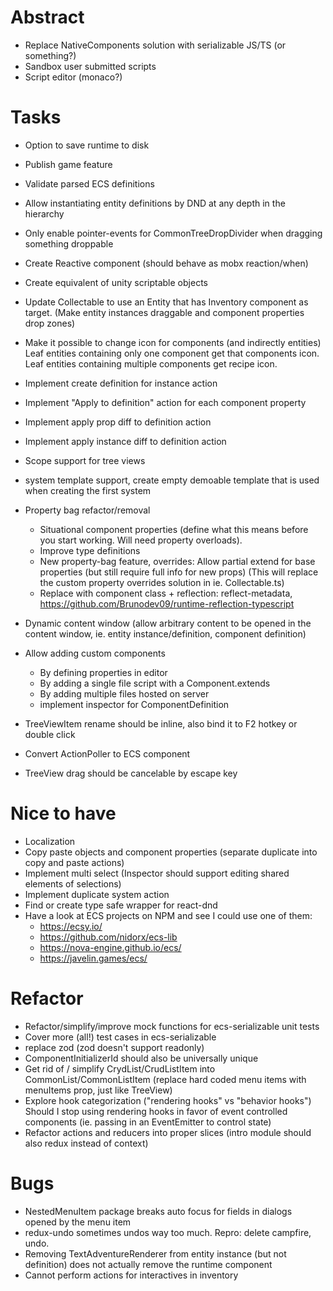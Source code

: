 # Abstract

- Replace NativeComponents solution with serializable JS/TS (or something?)
- Sandbox user submitted scripts
- Script editor (monaco?)

# Tasks

- Option to save runtime to disk
- Publish game feature
- Validate parsed ECS definitions

- Allow instantiating entity definitions by DND at any depth in the hierarchy
- Only enable pointer-events for CommonTreeDropDivider when dragging something droppable

- Create Reactive component (should behave as mobx reaction/when)
- Create equivalent of unity scriptable objects

- Update Collectable to use an Entity that has Inventory component as target.
  (Make entity instances draggable and component properties drop zones)

- Make it possible to change icon for components (and indirectly entities)
  Leaf entities containing only one component get that components icon.
  Leaf entities containing multiple components get recipe icon.

- Implement create definition for instance action
- Implement "Apply to definition" action for each component property
- Implement apply prop diff to definition action
- Implement apply instance diff to definition action
- Scope support for tree views

- system template support, create empty demoable template that is used when creating the first system

- Property bag refactor/removal

  - Situational component properties (define what this means before you start working. Will need property overloads).
  - Improve type definitions
  - New property-bag feature, overrides: Allow partial extend for base properties (but still require full info for new props)
    (This will replace the custom property overrides solution in ie. Collectable.ts)
  - Replace with component class + reflection: reflect-metadata, https://github.com/Brunodev09/runtime-reflection-typescript

- Dynamic content window
  (allow arbitrary content to be opened in the content window, ie. entity instance/definition, component definition)

- Allow adding custom components
  - By defining properties in editor
  - By adding a single file script with a Component.extends
  - By adding multiple files hosted on server
  - implement inspector for ComponentDefinition
- TreeViewItem rename should be inline, also bind it to F2 hotkey or double click

- Convert ActionPoller to ECS component
- TreeView drag should be cancelable by escape key

# Nice to have

- Localization
- Copy paste objects and component properties (separate duplicate into copy and paste actions)
- Implement multi select (Inspector should support editing shared elements of selections)
- Implement duplicate system action
- Find or create type safe wrapper for react-dnd
- Have a look at ECS projects on NPM and see I could use one of them:
  - https://ecsy.io/
  - https://github.com/nidorx/ecs-lib
  - https://nova-engine.github.io/ecs/
  - https://javelin.games/ecs/

# Refactor

- Refactor/simplify/improve mock functions for ecs-serializable unit tests
- Cover more (all!) test cases in ecs-serializable
- replace zod (zod doesn't support readonly)
- ComponentInitializerId should also be universally unique
- Get rid of / simplify CrydList/CrudListItem into CommonList/CommonListItem
  (replace hard coded menu items with menuItems prop, just like TreeView)
- Explore hook categorization ("rendering hooks" vs "behavior hooks")
  Should I stop using rendering hooks in favor of event controlled components (ie. passing in an EventEmitter to control state)
- Refactor actions and reducers into proper slices (intro module should also redux instead of context)

# Bugs

- NestedMenuItem package breaks auto focus for fields in dialogs opened by the menu item
- redux-undo sometimes undos way too much. Repro: delete campfire, undo.
- Removing TextAdventureRenderer from entity instance (but not definition) does not actually remove the runtime component
- Cannot perform actions for interactives in inventory
